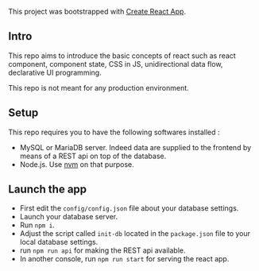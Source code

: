 This project was bootstrapped with [Create React App](https://github.com/facebook/create-react-app).

## Intro

This repo aims to introduce the basic concepts of react such as react component, component state, CSS in JS, unidirectional data flow, declarative UI programming.

This repo is not meant for any production environment.

## Setup

This repo requires you to have the following softwares installed :

- MySQL or MariaDB server. Indeed data are supplied to the frontend by means of a REST api on top of the database.
- Node.js. Use [nvm](https://github.com/nvm-sh/nvm) on that purpose.

## Launch the app

- First edit the `config/config.json` file about your database settings.
- Launch your database server.
- Run `npm i`.
- Adjust the script called `init-db` located in the `package.json` file to your local database settings.
- run `npm run api` for making the REST api available.
- In another console, run `npm run start` for serving the react app.
